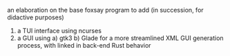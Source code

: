 an elaboration on the base foxsay program to add (in succession, for didactive purposes)
1) a TUI interface using ncurses
2) a GUI using
    a) gtk3
    b) Glade for a more streamlined XML GUI generation process, with linked in back-end Rust behavior
